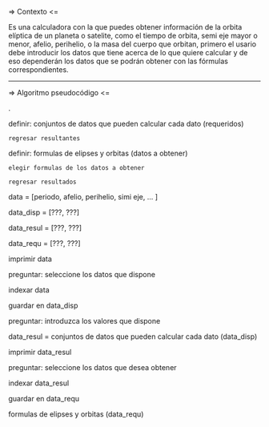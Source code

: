 => Contexto <=

Es una calculadora con la que puedes obtener información de la orbita elíptica de un planeta o satelite, como el tiempo de orbita, semi eje mayor o menor, afelio, perihelio, o la masa del cuerpo que orbitan, primero el usario debe introducir los datos que tiene acerca de lo que quiere calcular y de eso dependerán los datos que se podrán obtener con las fórmulas correspondientes. 

------------------------

=> Algoritmo pseudocódigo <=

.


definir: conjuntos de datos que pueden calcular cada dato (requeridos)
    
    regresar resultantes
    
definir: formulas de elipses y orbitas (datos a obtener)

    elegir formulas de los datos a obtener
    
    regresar resultados
    
data = [periodo, afelio, perihelio, simi eje, ... ]

data_disp = [???, ???]

data_resul = [???, ???]

data_requ = [???, ???]

imprimir data

preguntar: seleccione los datos que dispone

indexar data

guardar en data_disp

preguntar: introduzca los valores que dispone

data_resul = conjuntos de datos que pueden calcular cada dato (data_disp)

imprimir data_resul
   
preguntar: seleccione los datos que desea obtener

indexar data_resul

guardar en data_requ

formulas de elipses y orbitas (data_requ)


